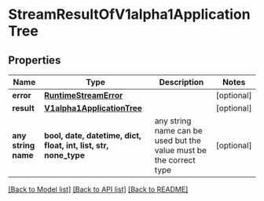 # StreamResultOfV1alpha1ApplicationTree


## Properties
Name | Type | Description | Notes
------------ | ------------- | ------------- | -------------
**error** | [**RuntimeStreamError**](RuntimeStreamError.md) |  | [optional] 
**result** | [**V1alpha1ApplicationTree**](V1alpha1ApplicationTree.md) |  | [optional] 
**any string name** | **bool, date, datetime, dict, float, int, list, str, none_type** | any string name can be used but the value must be the correct type | [optional]

[[Back to Model list]](../README.md#documentation-for-models) [[Back to API list]](../README.md#documentation-for-api-endpoints) [[Back to README]](../README.md)


